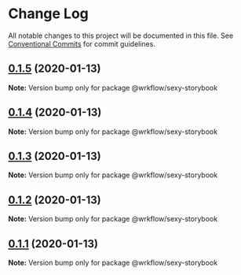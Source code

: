 # Change Log

All notable changes to this project will be documented in this file.
See [Conventional Commits](https://conventionalcommits.org) for commit guidelines.

## [0.1.5](https://github.com/BojanSibar/sibar-vrba/compare/@wrkflow/sexy-storybook@0.1.4...@wrkflow/sexy-storybook@0.1.5) (2020-01-13)

**Note:** Version bump only for package @wrkflow/sexy-storybook





## [0.1.4](https://github.com/BojanSibar/sibar-vrba/compare/@wrkflow/sexy-storybook@0.1.3...@wrkflow/sexy-storybook@0.1.4) (2020-01-13)

**Note:** Version bump only for package @wrkflow/sexy-storybook





## [0.1.3](https://github.com/BojanSibar/sibar-vrba/compare/@wrkflow/sexy-storybook@0.1.2...@wrkflow/sexy-storybook@0.1.3) (2020-01-13)

**Note:** Version bump only for package @wrkflow/sexy-storybook





## [0.1.2](https://github.com/BojanSibar/sibar-vrba/compare/@wrkflow/sexy-storybook@0.1.1...@wrkflow/sexy-storybook@0.1.2) (2020-01-13)

**Note:** Version bump only for package @wrkflow/sexy-storybook





## [0.1.1](https://github.com/BojanSibar/sibar-vrba/compare/@wrkflow/sexy-storybook@0.1.0...@wrkflow/sexy-storybook@0.1.1) (2020-01-13)

**Note:** Version bump only for package @wrkflow/sexy-storybook
